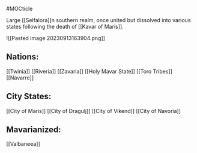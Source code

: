 #MOCticle  

Large [[Selfalora]]n southern realm, once united but dissolved into various states following the death of [[Kavar of Maris]]. 

![[Pasted image 20230913163904.png]]
## Nations: 
[[Twinia]]
[[Riveria]]
[[Zavaria]]
[[Holy Mavar State]]
[[Toro Tribes]]
[[Navarre]]
## City States:
[[City of Maris]]
[[City of Dragulj]]
[[City of Vikend]]
[[City of Navoria]]

## Mavarianized:
[[Valbaneea]]